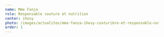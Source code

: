 ```yaml
---
name: Mme Fanja
role: Responsable couture et nutrition
center: ihosy
photo: /images/actualites/mme-fanza-ihosy-couturière-et-responsable-nutrition.jpg
order: 1
---
```

